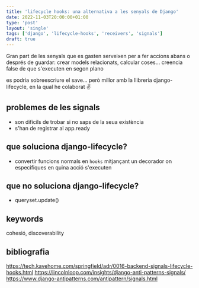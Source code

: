 ```yaml
---                                                                             
title: 'lifecycle hooks: una alternativa a les senyals de Django'
date: 2022-11-03T20:00:00+01:00
type: 'post'
layout: 'single'
tags: ['django', 'lifecycle-hooks', 'receivers', 'signals']
draft: true
---
```


Gran part de les senyals que es gasten serveixen per a fer accions abans o després de guardar: crear models relacionats, calcular coses...
creencia false de que s'executen en segon plano

es podria sobreescriure el save... però millor amb la llibreria django-lifecycle, en la qual he colaborat :v: 


## problemes de les signals
 - son difícils de trobar si no saps de la seua existència
 - s'han de registrar al app.ready

## que soluciona django-lifecycle?
 - convertir funcions normals en `hooks` mitjançant un decorador on especifiques en quina acció s'executen

## que no soluciona django-lifecycle?
 - queryset.update()


## keywords

cohesió, discoverability


## bibliografia

https://tech.kavehome.com/springfield/adr/0016-backend-signals-lifecycle-hooks.html
https://lincolnloop.com/insights/django-anti-patterns-signals/
https://www.django-antipatterns.com/antipattern/signals.html

